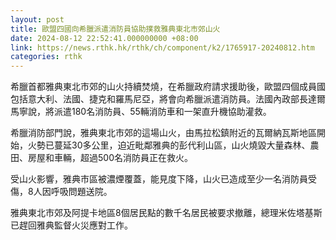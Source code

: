 ```yaml
---
layout: post
title: 歐盟四國向希臘派遣消防員協助撲救雅典東北市郊山火
date: 2024-08-12 22:52:41.000000000 +08:00
link: https://news.rthk.hk/rthk/ch/component/k2/1765917-20240812.htm
categories: rthk
---
```


希臘首都雅典東北市郊的山火持續焚燒，在希臘政府請求援助後，歐盟四個成員國包括意大利、法國、捷克和羅馬尼亞，將會向希臘派遣消防員。法國內政部長達爾馬寧說，將派遣180名消防員、55輛消防車和一架直升機協助灌救。

希臘消防部門說，雅典東北市郊的這場山火，由馬拉松鎮附近的瓦爾納瓦斯地區開始，火勢已蔓延30多公里，迫近毗鄰雅典的彭代利山區，山火燒毀大量森林、農田、房屋和車輛，超過500名消防員正在救火。

受山火影響，雅典市區被濃煙覆蓋，能見度下降，山火已造成至少一名消防員受傷，8人因呼吸問題送院。

雅典東北市郊及阿提卡地區8個居民點的數千名居民被要求撤離，總理米佐塔基斯已趕回雅典監督火災應對工作。

